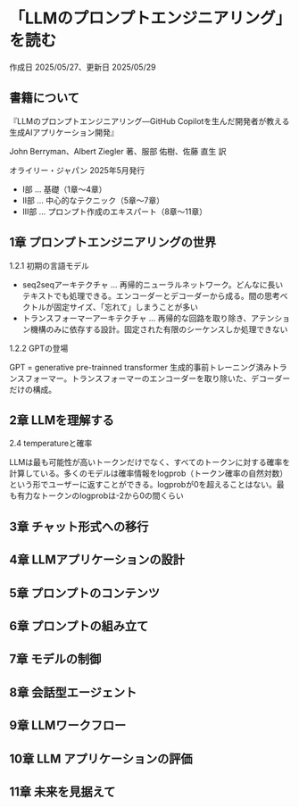 # 「LLMのプロンプトエンジニアリング」を読む

作成日 2025/05/27、更新日 2025/05/29

## 書籍について

『LLMのプロンプトエンジニアリング―GitHub Copilotを生んだ開発者が教える生成AIアプリケーション開発』

John Berryman、Albert Ziegler 著、服部 佑樹、佐藤 直生 訳

オライリー・ジャパン 2025年5月発行

- I部 ... 基礎（1章～4章）
- II部 ... 中心的なテクニック（5章～7章）
- III部 ... プロンプト作成のエキスパート（8章～11章）

## 1章 プロンプトエンジニアリングの世界

1.2.1 初期の言語モデル

- seq2seqアーキテクチャ ... 再帰的ニューラルネットワーク。どんなに長いテキストでも処理できる。エンコーダーとデコーダーから成る。間の思考ベクトルが固定サイズ、「忘れて」しまうことが多い
- トランスフォーマーアーキテクチャ ... 再帰的な回路を取り除き、アテンション機構のみに依存する設計。固定された有限のシーケンスしか処理できない

1.2.2 GPTの登場

GPT = generative pre-trainned transformer 生成的事前トレーニング済みトランスフォーマー。トランスフォーマーのエンコーダーを取り除いた、デコーダーだけの構成。

## 2章 LLMを理解する

2.4 temperatureと確率

LLMは最も可能性が高いトークンだけでなく、すべてのトークンに対する確率を計算している。多くのモデルは確率情報をlogprob（トークン確率の自然対数）という形でユーザーに返すことができる。logprobが0を超えることはない。最も有力なトークンのlogprobは-2から0の間くらい

## 3章 チャット形式への移行

## 4章 LLMアプリケーションの設計

## 5章 プロンプトのコンテンツ

## 6章 プロンプトの組み立て

## 7章 モデルの制御

## 8章 会話型エージェント

## 9章 LLMワークフロー

## 10章 LLM アプリケーションの評価

## 11章 未来を見据えて
